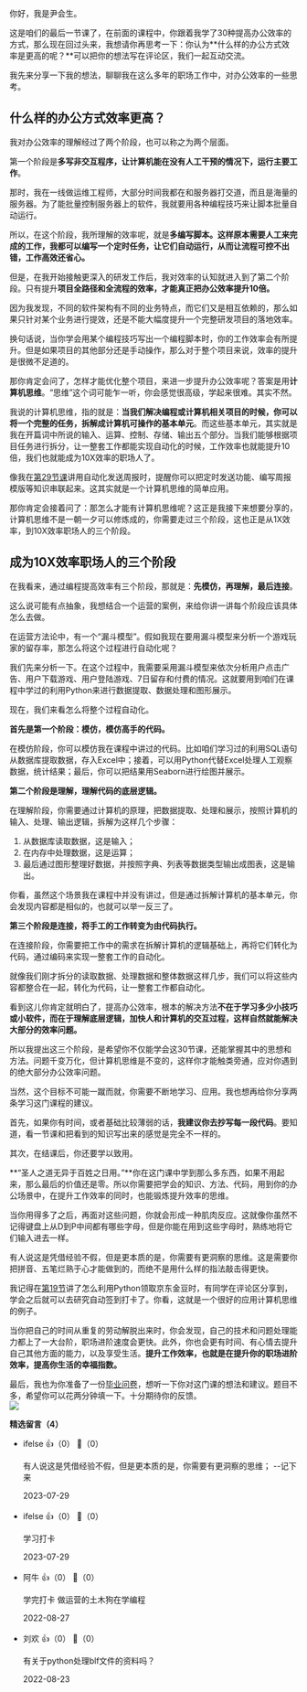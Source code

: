 你好，我是尹会生。

这是咱们的最后一节课了，在前面的课程中，你跟着我学了30种提高办公效率的方式，那么现在回过头来，我想请你再思考一下：你认为**什么样的办公方式效率是更高的呢？**可以把你的想法写在评论区，我们一起互动交流。

我先来分享一下我的想法，聊聊我在这么多年的职场工作中，对办公效率的一些思考。

## 什么样的办公方式效率更高？

我对办公效率的理解经过了两个阶段，也可以称之为两个层面。

第一个阶段是**多写非交互程序，让计算机能在没有人工干预的情况下，运行主要工作**。

那时，我在一线做运维工程师，大部分时间我都在和服务器打交道，而且是海量的服务器。为了能批量控制服务器上的软件，我就要用各种编程技巧来让脚本批量自动运行。

所以，在这个阶段，我所理解的效率呢，就是**多编写脚本。这样原本需要人工来完成的工作，我都可以编写一个定时任务，让它们自动运行，从而让流程可控不出错，工作高效还省心。**

但是，在我开始接触更深入的研发工作后，我对效率的认知就进入到了第二个阶段。只有提升**项目全路径和全流程的效率，才能真正把办公效率提升10倍。**

因为我发现，不同的软件架构有不同的业务特点，而它们又是相互依赖的，那么如果只针对某个业务进行提效，还是不能大幅度提升一个完整研发项目的落地效率。

换句话说，当你学会用某个编程技巧写出一个编程脚本时，你的工作效率会有所提升。但是如果项目的其他部分还是手动操作，那么对于整个项目来说，效率的提升是很微不足道的。

那你肯定会问了，怎样才能优化整个项目，来进一步提升办公效率呢？答案是用**计算机思维**。“思维”这个词可能乍一听，你会感觉很高级，学起来很难。其实不然。

我说的计算机思维，指的就是：**当我们解决编程或计算机相关项目的时候，你可以将一个完整的任务，拆解成计算机可操作的基本单元**。而这些基本单元，其实就是我在开篇词中所说的输入、运算、控制、存储、输出五个部分。当我们能够根据项目任务进行拆分，让一整套工作都能实现自动化的时候，工作效率也就能提升10倍，我们也就能成为10X效率的职场人了。

像我在[第29节课](https://time.geekbang.org/column/article/363658)讲用自动化发送周报时，提醒你可以把定时发送功能、编写周报模版等知识串联起来。这其实就是一个计算机思维的简单应用。

那你肯定会接着问了：那怎么才能有计算机思维呢？这正是我接下来想要分享的，计算机思维不是一朝一夕可以修炼成的，你需要走过三个阶段，这也正是从1X效率，到10X效率职场人的三个阶段。

## 成为10X效率职场人的三个阶段

在我看来，通过编程提高效率有三个阶段，那就是：**先模仿，再理解，最后连接**。

这么说可能有点抽象，我想结合一个运营的案例，来给你讲一讲每个阶段应该具体怎么去做。

在运营方法论中，有一个“漏斗模型”。假如我现在要用漏斗模型来分析一个游戏玩家的留存率，那怎么将这个过程进行自动化呢？

我们先来分析一下。在这个过程中，我需要采用漏斗模型来依次分析用户点击广告、用户下载游戏、用户登陆游戏、7日留存和付费的情况。这就要用到咱们在课程中学过的利用Python来进行数据提取、数据处理和图形展示。

现在，我们来看怎么将整个过程自动化。

**首先是第一个阶段：模仿，模仿高手的代码。**

在模仿阶段，你可以模仿我在课程中讲过的代码。比如咱们学习过的利用SQL语句从数据库提取数据，存入Excel中；接着，可以用Python代替Excel处理人工观察数据，统计结果；最后，你可以把结果用Seaborn进行绘图并展示。

**第二个阶段是理解，理解代码的底层逻辑。**

在理解阶段，你需要通过计算机的原理，把数据提取、处理和展示，按照计算机的输入、处理、输出逻辑，拆解为这样几个步骤：

1. 从数据库读取数据，这是输入；
2. 在内存中处理数据，这是运算；
3. 最后通过图形整理好数据，并按照字典、列表等数据类型输出成图表，这是输出。

你看，虽然这个场景我在课程中并没有讲过，但是通过拆解计算机的基本单元，你会发现内容都是相似的，也就可以举一反三了。

**第三个阶段是连接，将手工的工作转变为由代码执行。**

在连接阶段，你需要把工作中的需求在拆解计算机的逻辑基础上，再将它们转化为代码，通过编码来实现一整套工作的自动化。

就像我们刚才拆分的读取数据、处理数据和整体数据这样几步，我们可以将这些内容都整合在一起，转化为代码，让一整套工作都自动化。

看到这儿你肯定就明白了，提高办公效率，根本的解决方法**不在于学习多少小技巧或小软件，而在于理解底层逻辑，加快人和计算机的交互过程，这样自然就能解决大部分的效率问题。**

所以我提出这三个阶段，是希望你不仅能学会这30节课，还能掌握其中的思想和方法。问题千变万化，但计算机思维是不变的，这样你才能触类旁通，应对你遇到的绝大部分办公效率问题。

当然，这个目标不可能一蹴而就，你需要不断地学习、应用。我也想再给你分享两条学习这门课程的建议。

首先，如果你有时间，或者基础比较薄弱的话，**我建议你去抄写每一段代码**。要知道，看一节课和把看到的知识写出来的感觉是完全不一样的。

其次，在结课后，你还要学以致用。

**“圣人之道无异于百姓之日用。”**你在这门课中学到那么多东西，如果不用起来，那么最后的价值还是零。所以你需要把学会的知识、方法、代码，用到你的办公场景中，在提升工作效率的同时，也能锻炼提升效率的思维。

当你用得多了之后，再面对这些问题，你就会形成一种肌肉反应。这就像你虽然不记得键盘上从D到P中间都有哪些字母，但是你能在用到这些字母时，熟练地将它们输入进去一样。

有人说这是凭借经验不假，但是更本质的是，你需要有更洞察的思维。这是需要你把拼音、五笔烂熟于心才能做到的，而绝不是用什么样的指法敲击得更快。

我记得在[第19节](https://time.geekbang.org/column/article/355700)讲了怎么利用Python领取京东金豆时，有同学在评论区分享到，学会之后就可以去研究自动签到打卡了。你看，这就是一个很好的应用计算机思维的例子。

当你把自己的时间从重复的劳动解脱出来时，你会发现，自己的技术和问题处理能力都上了一大台阶，职场进阶速度会更快。此外，你也会更有时间、有心情去提升自己其他方面的能力，以及享受生活。**提升工作效率，也就是在提升你的职场进阶效率，提高你生活的幸福指数。**

最后，我也为你准备了一份[毕业问卷](https://jinshuju.net/f/agBYz6)，想听一下你对这门课的想法和建议。题目不多，希望你可以花两分钟填一下。十分期待你的反馈。  
[![](https://static001.geekbang.org/resource/image/f4/16/f4f8dcd5a91b4bf010eafa2060287a16.jpg?wh=1142%2A801)](https://jinshuju.net/f/agBYz6)
<div><strong>精选留言（4）</strong></div><ul>
<li><span>ifelse</span> 👍（0） 💬（0）<p>有人说这是凭借经验不假，但是更本质的是，你需要有更洞察的思维；
--记下来</p>2023-07-29</li><br/><li><span>ifelse</span> 👍（0） 💬（0）<p>学习打卡</p>2023-07-29</li><br/><li><span>阿牛</span> 👍（0） 💬（0）<p>学完打卡 做运营的土木狗在学编程</p>2022-08-27</li><br/><li><span>刘欢</span> 👍（0） 💬（0）<p>有关于python处理blf文件的资料吗？</p>2022-08-23</li><br/>
</ul>